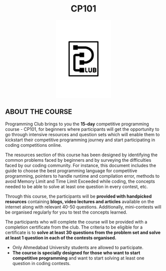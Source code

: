 <h1 align="center">CP101</h1>

<p align="center">
  <img src="https://github.com/PClub-Ahmedabad-University/CP101/blob/master/Black_T%20(1).png" height=250 >
</p>

## ABOUT THE COURSE

Programming Club brings to you the **15-day** competitive programming course - CP101, for beginners where participants will get the opportunity to go through intensive resources and question sets which will enable them to kickstart their competitive programming journey and start participating in coding competitions online. 

The resources section of this course has been designed by identifying the common problems faced by beginners and by surveying the difficulties faced by our coding community. For instance, this document includes the guide to choose the best programming language for competitive programming, pointers to handle runtime and compilation error, methods to avoid Memory Limit and Time Limit Exceeded while coding, the concepts needed to be able to solve at least one question in every contest, etc.

Through this course, the participants will be **provided with handpicked resources** containing **blogs, video lectures and articles** available on the internet along with relevant 40-50 questions.  Additionally, mini-contests will be organised regularly for you to test the concepts learned.

The participants who will complete the course will be provided with a completion certificate from the club. The criteria to be eligible for a certificate is to **solve at least 30 questions from the problem set and solve at least 1 question in each of the contests organised.**

  - Only Ahmedabad University students are allowed to participate.
  - **The course is specially designed for those who want to start competitive programming** and want to start solving at least one question in coding contests.
